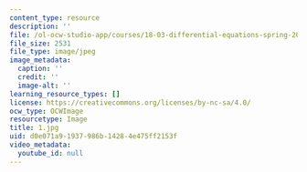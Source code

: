 ```yaml
---
content_type: resource
description: ''
file: /ol-ocw-studio-app/courses/18-03-differential-equations-spring-2010/d0e071a91937986b14284e475ff2153f_1.jpg
file_size: 2531
file_type: image/jpeg
image_metadata:
  caption: ''
  credit: ''
  image-alt: ''
learning_resource_types: []
license: https://creativecommons.org/licenses/by-nc-sa/4.0/
ocw_type: OCWImage
resourcetype: Image
title: 1.jpg
uid: d0e071a9-1937-986b-1428-4e475ff2153f
video_metadata:
  youtube_id: null
---
```

